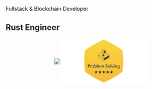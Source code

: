 
Fullstack & Blockchain Developer 

## Rust Engineer 

<div id='profile-them' style='display: flex; flex-wrap: wrap; justify-content: center; align-items: center' align='center'>
  <a target="_blank" href="https://github.com/solthereum/hackerrank_rust">
    <img height="120px" src="https://github-readme-stats.vercel.app/api/pin/?username=solthereum&repo=hackerrank_rust&show_owner=true" />
  </a>

  <a target="_blank" href='https://www.hackerrank.com/profile/ethics_water'>
    <img height="120px" src='./assets/hackerrank-problem-solving.png' />
  </a>
</div>
